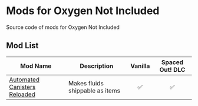 # Mods for Oxygen Not Included

Source code of mods for Oxygen Not Included

## Mod List

|  **Mod Name**  |  **Description**  |  **Vanilla**  |  **Spaced Out! DLC**  |
| - | - | :-: | :-: |
| [Automated Canisters Reloaded](https://steamcommunity.com/sharedfiles/filedetails/?id=) | Makes fluids shippable as items | ✅ | ✅ |
